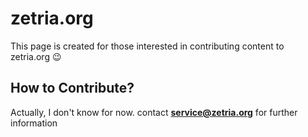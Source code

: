 # zetria.org

This page is created for those interested in contributing content to zetria.org 😉

## How to Contribute?

Actually, I don't know for now. contact **service@zetria.org** for further information
